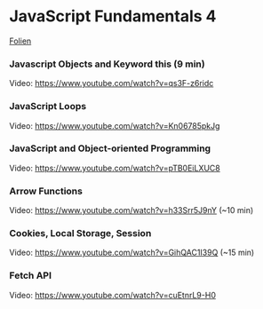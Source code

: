 # JavaScript Fundamentals 4

[Folien]()

### Javascript Objects and Keyword this (9 min)

Video: https://www.youtube.com/watch?v=qs3F-z6ridc

###  JavaScript Loops

Video: https://www.youtube.com/watch?v=Kn06785pkJg

###  JavaScript and Object-oriented Programming

Video: https://www.youtube.com/watch?v=pTB0EiLXUC8

### Arrow Functions

Video: https://www.youtube.com/watch?v=h33Srr5J9nY (~10 min)

###  Cookies, Local Storage, Session

Video: https://www.youtube.com/watch?v=GihQAC1I39Q  (~15 min)

### Fetch API

Video: https://www.youtube.com/watch?v=cuEtnrL9-H0